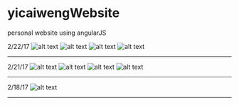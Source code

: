 # yicaiwengWebsite
personal website using angularJS

2/22/17
![alt text](https://cloud.githubusercontent.com/assets/13059369/23243967/e852799a-f947-11e6-9ddf-25722fb47eef.png)
![alt text](https://cloud.githubusercontent.com/assets/13059369/23243970/ea2f95b8-f947-11e6-84a3-867c624ac95b.png)
![alt text](https://cloud.githubusercontent.com/assets/13059369/23243972/eba6eb94-f947-11e6-93df-3956f6963d99.png)
![alt text](https://cloud.githubusercontent.com/assets/13059369/23243973/edacab54-f947-11e6-9683-52563bba8047.png)

------------------------------------------------------------------------------------------------------------------------------

2/21/17
![alt text](https://cloud.githubusercontent.com/assets/13059369/23198514/b9a1a39c-f88d-11e6-92e7-f69c7e5afdc4.png)
![alt text](https://cloud.githubusercontent.com/assets/13059369/23198515/bbd381c6-f88d-11e6-90bb-09c8b3afa694.png)
![alt text](https://cloud.githubusercontent.com/assets/13059369/23198517/bd799812-f88d-11e6-91d2-ed396e4cffe2.png)
![alt text](https://cloud.githubusercontent.com/assets/13059369/23198518/bee8b782-f88d-11e6-9113-dd5f6a0be297.png)

------------------------------------------------------------------------------------------------------------------------------

2/18/17
![alt text](https://cloud.githubusercontent.com/assets/13059369/23198272/ff50ecb0-f88b-11e6-96ad-401ebeb853ec.png)

------------------------------------------------------------------------------------------------------------------------------
